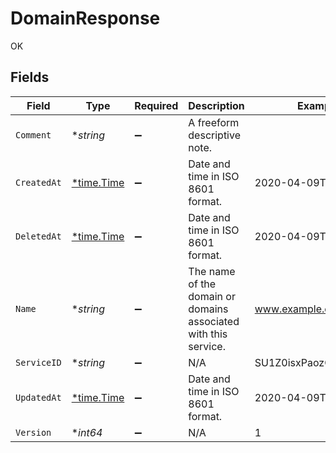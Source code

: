 # DomainResponse

OK


## Fields

| Field                                                           | Type                                                            | Required                                                        | Description                                                     | Example                                                         |
| --------------------------------------------------------------- | --------------------------------------------------------------- | --------------------------------------------------------------- | --------------------------------------------------------------- | --------------------------------------------------------------- |
| `Comment`                                                       | **string*                                                       | :heavy_minus_sign:                                              | A freeform descriptive note.                                    |                                                                 |
| `CreatedAt`                                                     | [*time.Time](https://pkg.go.dev/time#Time)                      | :heavy_minus_sign:                                              | Date and time in ISO 8601 format.                               | 2020-04-09T18:14:30Z                                            |
| `DeletedAt`                                                     | [*time.Time](https://pkg.go.dev/time#Time)                      | :heavy_minus_sign:                                              | Date and time in ISO 8601 format.                               | 2020-04-09T18:14:30Z                                            |
| `Name`                                                          | **string*                                                       | :heavy_minus_sign:                                              | The name of the domain or domains associated with this service. | www.example.com                                                 |
| `ServiceID`                                                     | **string*                                                       | :heavy_minus_sign:                                              | N/A                                                             | SU1Z0isxPaozGVKXdv0eY                                           |
| `UpdatedAt`                                                     | [*time.Time](https://pkg.go.dev/time#Time)                      | :heavy_minus_sign:                                              | Date and time in ISO 8601 format.                               | 2020-04-09T18:14:30Z                                            |
| `Version`                                                       | **int64*                                                        | :heavy_minus_sign:                                              | N/A                                                             | 1                                                               |